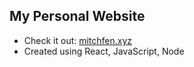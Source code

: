## My Personal Website

 - Check it out: [mitchfen.xyz](https://mitchfen.xyz)
 - Created using React, JavaScript, Node
